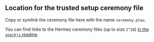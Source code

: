 
Location for the trusted setup ceremony file
--------------------------------------------

Copy or symlink the ceremony file here with the name `ceremony.ptau`.

You can find links to the Hermez ceremony files (up to size `2^28`)
[in the `snarkjs` readme](https://github.com/iden3/snarkjs).
